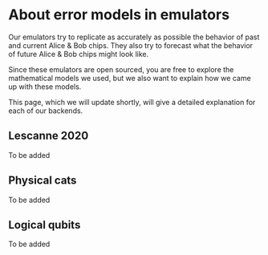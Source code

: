 # About error models in emulators

Our emulators try to replicate as accurately as possible the behavior of past and current Alice & Bob chips. They also try to forecast what the behavior of future Alice & Bob chips might look like.

Since these emulators are open sourced, you are free to explore the mathematical models we used, but we also want to explain how we came up with these models.

This page, which we will update shortly, will give a detailed explanation for each of our backends.

## Lescanne 2020

To be added

## Physical cats

To be added

## Logical qubits

To be added